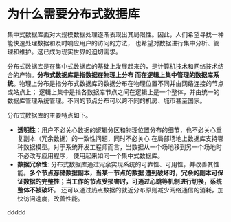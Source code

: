 为什么需要分布式数据库
====================================================================
集中式数据库面对大规模数据处理逐渐表现出其局限性。因此，人们希望寻找一种能快速处理数据和及时响应用户的访问的方法，
也希望对数据进行集中分析、管理和维护。这已成为现实世界的迫切需求。

分布式数据库是在集中式数据库的基础上发展起来的，是计算机技术和网络技术结合的产物。**分布式数据库是指数据在物理上分布
而在逻辑上集中管理的数据库系统**。物理上分布是指分布式数据库的数据分布在物理位置不同并由网络连接的节点或站点上；
逻辑上集中是指各数据库节点之间在逻辑上是一个整体，并由统一的数据库管理系统管理。不同的节点分布可以跨不同的机房、城市甚至国家。

分布式数据库的主要特点如下。
+ **透明性**：用户不必关心数据的逻辑分区和物理位置分布的细节，也不必关心重复副本（冗余数据）的一致性问题，同时不必关心
在局部场地上数据库支持哪种数据模型。对于系统开发工程师而言，当数据从一个场地移到另一个场地时不必改写应用程序，
使用起来如同一个集中式数据库。
+ **数据冗余性**: 分布式数据库通过冗余实现系统的可靠性、可用性，并改善其性能。**多个节点存储数据副本，当某一节点的数据
遭到破坏时，冗余的副本可保证数据的完整性；当工作的节点受损害时，可通过心跳等机制进行切换，系统整体不被破坏**。
还可以通过热点数据的就近分布原则减少网络通信的消耗，加快访问速度，改善性能。

ddddd
